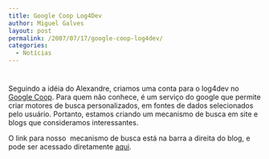 ```yaml
---
title: Google Coop Log4Dev
author: Miguel Galves
layout: post
permalink: /2007/07/17/google-coop-log4dev/
categories:
  - Notícias
---
```

# 

Seguindo a idéia do Alexandre, criamos uma conta para o log4dev no [Google Coop][1]. Para quem não conhece, é um serviço do google que permite criar motores de busca personalizados, em fontes de dados selecionados pelo usuário. Portanto, estamos criando um mecanismo de busca em site e blogs que consideramos interessantes.

 [1]: http://www.google.com/coop/

O link para nosso  mecanismo de busca está na barra a direita do blog, e pode ser acessado diretamente [aqui][2].

 [2]: http://www.google.com/coop/cse?cx=006892504655719373857:1dizatdpifi